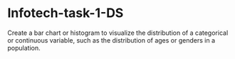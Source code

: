 # Infotech-task-1-DS
Create a bar chart or histogram to visualize the distribution of a categorical or continuous variable, such as the distribution of ages or genders in a population.

